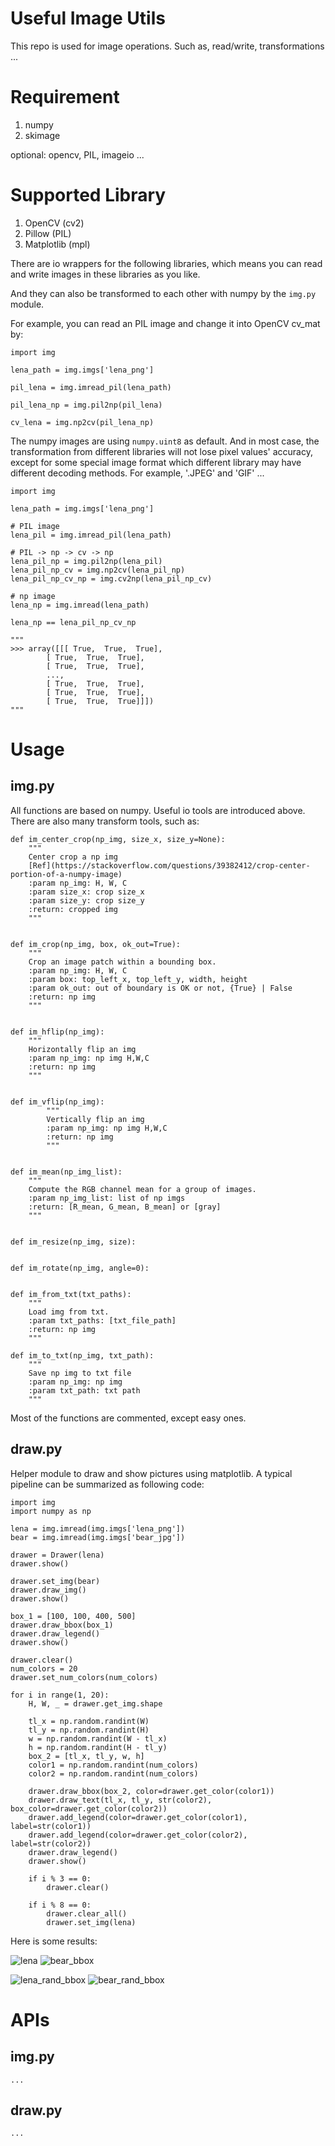 # Useful Image Utils

This repo is used for image operations. Such as, read/write, transformations ...

# Requirement
1. numpy
2. skimage

optional: opencv, PIL, imageio ...

# Supported Library

1. OpenCV (cv2)
2. Pillow (PIL)
3. Matplotlib (mpl)

There are io wrappers for the following libraries, which means you can read and write images in these libraries as you like.

And they can also be transformed to each other with numpy by the `img.py` module.

For example, you can read an PIL image and change it into OpenCV cv_mat by:

```
import img

lena_path = img.imgs['lena_png']

pil_lena = img.imread_pil(lena_path)

pil_lena_np = img.pil2np(pil_lena)

cv_lena = img.np2cv(pil_lena_np)

``` 

The numpy images are using `numpy.uint8` as default. And in most case, the transformation from different libraries will not lose pixel values' accuracy, except for some special image format which different library may have different decoding methods. For example, '.JPEG' and 'GIF' ...

```
import img

lena_path = img.imgs['lena_png']

# PIL image
lena_pil = img.imread_pil(lena_path)

# PIL -> np -> cv -> np
lena_pil_np = img.pil2np(lena_pil)
lena_pil_np_cv = img.np2cv(lena_pil_np)
lena_pil_np_cv_np = img.cv2np(lena_pil_np_cv)

# np image
lena_np = img.imread(lena_path)

lena_np == lena_pil_np_cv_np 

"""
>>> array([[[ True,  True,  True],
        [ True,  True,  True],
        [ True,  True,  True],
        ...,
        [ True,  True,  True],
        [ True,  True,  True],
        [ True,  True,  True]]])
"""
```

# Usage
## img.py
All functions are based on numpy. Useful io tools are introduced above. There are also many transform tools, such as:
```
def im_center_crop(np_img, size_x, size_y=None):
    """
    Center crop a np img
    [Ref](https://stackoverflow.com/questions/39382412/crop-center-portion-of-a-numpy-image)
    :param np_img: H, W, C
    :param size_x: crop size_x
    :param size_y: crop size_y
    :return: cropped img
    """


def im_crop(np_img, box, ok_out=True):
    """
    Crop an image patch within a bounding box.
    :param np_img: H, W, C
    :param box: top_left_x, top_left_y, width, height
    :param ok_out: out of boundary is OK or not, {True} | False
    :return: np img
    """


def im_hflip(np_img):
    """
    Horizontally flip an img
    :param np_img: np img H,W,C
    :return: np img
    """


def im_vflip(np_img):
        """
        Vertically flip an img
        :param np_img: np img H,W,C
        :return: np img
        """


def im_mean(np_img_list):
    """
    Compute the RGB channel mean for a group of images.
    :param np_img_list: list of np imgs
    :return: [R_mean, G_mean, B_mean] or [gray]
    """


def im_resize(np_img, size):


def im_rotate(np_img, angle=0):


def im_from_txt(txt_paths):
    """
    Load img from txt.
    :param txt_paths: [txt_file_path]
    :return: np img
    """

def im_to_txt(np_img, txt_path):
    """
    Save np img to txt file
    :param np_img: np img
    :param txt_path: txt path
    """

```

Most of the functions are commented, except easy ones.

## draw.py

Helper module to draw and show pictures using matplotlib. 
A typical pipeline can be summarized as following code:

```
import img
import numpy as np

lena = img.imread(img.imgs['lena_png'])
bear = img.imread(img.imgs['bear_jpg'])

drawer = Drawer(lena)
drawer.show()

drawer.set_img(bear)
drawer.draw_img()
drawer.show()

box_1 = [100, 100, 400, 500]
drawer.draw_bbox(box_1)
drawer.draw_legend()
drawer.show()

drawer.clear()
num_colors = 20
drawer.set_num_colors(num_colors)

for i in range(1, 20):
    H, W, _ = drawer.get_img.shape

    tl_x = np.random.randint(W)
    tl_y = np.random.randint(H)
    w = np.random.randint(W - tl_x)
    h = np.random.randint(H - tl_y)
    box_2 = [tl_x, tl_y, w, h]
    color1 = np.random.randint(num_colors)
    color2 = np.random.randint(num_colors)

    drawer.draw_bbox(box_2, color=drawer.get_color(color1))
    drawer.draw_text(tl_x, tl_y, str(color2), box_color=drawer.get_color(color2))
    drawer.add_legend(color=drawer.get_color(color1), label=str(color1))
    drawer.add_legend(color=drawer.get_color(color2), label=str(color2))
    drawer.draw_legend()
    drawer.show()

    if i % 3 == 0:
        drawer.clear()

    if i % 8 == 0:
        drawer.clear_all()
        drawer.set_img(lena)

```
Here is some results:

![lena](demo/lena_show.png)
![bear_bbox](demo/bear_bbox.png)

![lena_rand_bbox](demo/lena_rand_bbox.png)
![bear_rand_bbox](demo/bear_rand_bbox.png)
# APIs
## img.py
```
...
```
## draw.py
```
...
```
